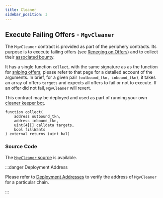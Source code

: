 ```yaml
---
title: Cleaner
sidebar_position: 3
---
```


## Execute Failing Offers - `MgvCleaner`

The `MgvCleaner` contract is provided as part of the periphery contracts. Its purpose is to execute failing offers (see [Reneging on Offers](../../background/taker-compensation.md)) and to collect their [associated bounty](../taking-and-making-offers/reactive-offer/offer-provision.md#provision-and-offer-bounty). 

It has a single function `collect`, with the same signature as as the function for [sniping offers](../taking-and-making-offers/taker-order/README.md#offer-sniping); please refer to that page for a detailed account of the arguments. In brief, for a given pair `(outbound_tkn, inbound_tkn)`, it takes an array of offers `targets` and expects all offers to fail or not to execute. If an offer did not fail, `MgvCleaner` will revert.

This contract may be deployed and used as part of running your own [cleaner keeper bot](/docs/keeper-bots/getting-started/run-a-simple-cleaning-bot.md).

```solidity
function collect(
    address outbound_tkn, 
    address inbound_tkn, 
    uint[4][] calldata targets, 
    bool fillWants
) external returns (uint bal)
```

### Source Code

The [`MgvCleaner` source](https://github.com/mangrovedao/mangrove-core/blob/master/src/periphery/MgvCleaner.sol) is available.

:::danger Deployment Address

Please refer to [Deployment Addresses](../contract-addresses.md) to verify the address of `MgvCleaner` for a particular chain.

:::